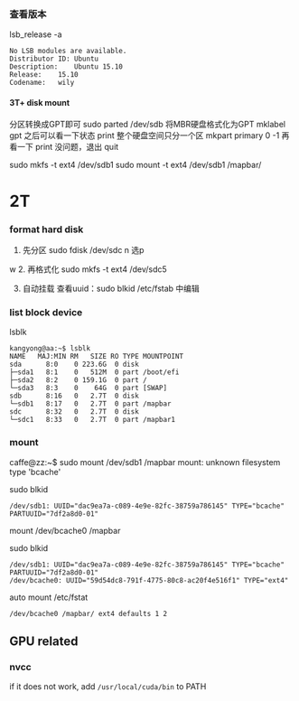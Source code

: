 ### 查看版本
lsb_release -a
```
No LSB modules are available.
Distributor ID: Ubuntu
Description:    Ubuntu 15.10
Release:    15.10
Codename:   wily
```

#### 3T+ disk mount
分区转换成GPT即可
sudo parted /dev/sdb
将MBR硬盘格式化为GPT
mklabel gpt
之后可以看一下状态
print
整个硬盘空间只分一个区
mkpart primary 0 -1
再看一下
print
没问题，退出
quit

sudo mkfs -t ext4 /dev/sdb1
sudo mount -t ext4 /dev/sdb1 /mapbar/

# 2T
### format hard disk
1. 先分区
sudo fdisk /dev/sdc
 n 选p 

 w
2. 再格式化
sudo mkfs -t ext4 /dev/sdc5

3. 自动挂载
查看uuid：sudo blkid
/etc/fstab 中编辑


### list block device
lsblk

```
kangyong@aa:~$ lsblk 
NAME   MAJ:MIN RM   SIZE RO TYPE MOUNTPOINT
sda      8:0    0 223.6G  0 disk 
├─sda1   8:1    0   512M  0 part /boot/efi
├─sda2   8:2    0 159.1G  0 part /
└─sda3   8:3    0    64G  0 part [SWAP]
sdb      8:16   0   2.7T  0 disk 
└─sdb1   8:17   0   2.7T  0 part /mapbar
sdc      8:32   0   2.7T  0 disk 
└─sdc1   8:33   0   2.7T  0 part /mapbar1
```


### mount
caffe@zz:~$ sudo mount /dev/sdb1 /mapbar
mount: unknown filesystem type 'bcache'

sudo blkid
```
/dev/sdb1: UUID="dac9ea7a-c089-4e9e-82fc-38759a786145" TYPE="bcache" PARTUUID="7df2a8d0-01"
```
mount /dev/bcache0 /mapbar

sudo blkid
```
/dev/sdb1: UUID="dac9ea7a-c089-4e9e-82fc-38759a786145" TYPE="bcache" PARTUUID="7df2a8d0-01"
/dev/bcache0: UUID="59d54dc8-791f-4775-80c8-ac20f4e516f1" TYPE="ext4"
```
auto mount /etc/fstat
```
/dev/bcache0 /mapbar/ ext4 defaults 1 2
```
## GPU related
### nvcc
if it does not work, add `/usr/local/cuda/bin` to PATH
